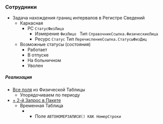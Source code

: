 ### Сотрудники

- Задача нахождения границ интервалов в Регистре Сведений
    - Каркасная
        - РС `СтатусФизЛица`
            - Измерение `ФизЛицо ` Тип `СправочникСсылка.ФизическиеЛица`
            - Ресурс `Статус`  Тип `ПеречислениеСсылка.СтатусыФизДиц`
    - Возможные статусы (состояния)
        - Работает
        - В отпуске
        - На больничном
        - Уволен
 

##### Реализация

- [Все поля](https://github.com/alex-dev-2020/Employees/commit/b960abab2affd2f71bc78840e2b0cdedf7e4e81a) из Физической Таблицы
    - Упорядочиваем по периоду 
- [+ 2-й Запрос в Пакете](https://github.com/alex-dev-2020/Employees/commit/ac072c7a3e673e0be1f5cc5d3b8b8ae55be0b584) 
    - Временная Таблица
        -  + Поле `АВТОНОМЕРЗАПИСИ() КАК НомерСтроки`


 

